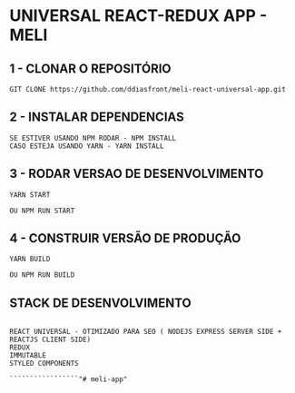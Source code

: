 # UNIVERSAL REACT-REDUX APP - MELI

## 1 - CLONAR O REPOSITÓRIO


`````
GIT CLONE https://github.com/ddiasfront/meli-react-universal-app.git
`````

## 2 - INSTALAR DEPENDENCIAS 

`````
SE ESTIVER USANDO NPM RODAR - NPM INSTALL
CASO ESTEJA USANDO YARN - YARN INSTALL
`````

## 3 - RODAR VERSAO DE DESENVOLVIMENTO

````
YARN START 

OU NPM RUN START
````
 
## 4 - CONSTRUIR VERSÃO DE PRODUÇÃO

````
YARN BUILD

OU NPM RUN BUILD
````




## STACK DE DESENVOLVIMENTO


``````````````````

REACT UNIVERSAL - OTIMIZADO PARA SEO ( NODEJS EXPRESS SERVER SIDE + REACTJS CLIENT SIDE)
REDUX
IMMUTABLE
STYLED COMPONENTS

`````````````````"# meli-app" 
